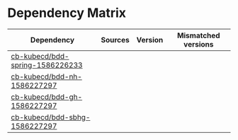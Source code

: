 # Dependency Matrix

Dependency | Sources | Version | Mismatched versions
---------- | ------- | ------- | -------------------
[cb-kubecd/bdd-spring-1586226233](https://github.com/cb-kubecd/bdd-spring-1586226233.git) |  | []() | 
[cb-kubecd/bdd-nh-1586227297](https://github.com/cb-kubecd/bdd-nh-1586227297.git) |  | []() | 
[cb-kubecd/bdd-gh-1586227297](https://github.com/cb-kubecd/bdd-gh-1586227297.git) |  | []() | 
[cb-kubecd/bdd-sbhg-1586227297](https://github.com/cb-kubecd/bdd-sbhg-1586227297.git) |  | []() | 
